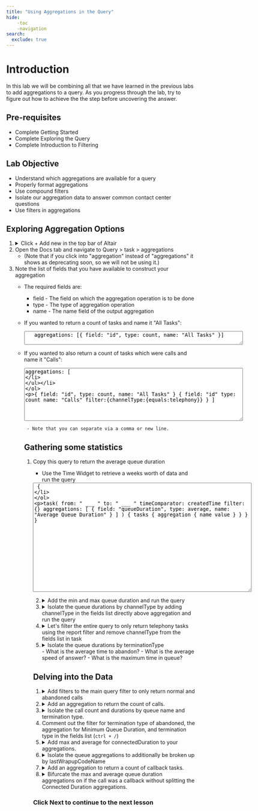 ```yaml
---
title: "Using Aggregations in the Query"
hide:
    -toc
    -navigation
search:
  exclude: true
---
```



# Introduction
In this lab we will be combining all that we have learned in the previous labs to add aggregations to a query.  As you progress through the lab, try to figure out how to achieve the the step before uncovering the answer.


## Pre-requisites
- Complete Getting Started
- Complete Exploring the Query
- Complete Introduction to Filtering


## Lab Objective

- Understand which aggregations are available for a query
- Properly format aggregations
- Use compound filters
- Isolate our aggregation data to answer common contact center questions
- Use filters in aggregations

## Exploring Aggregation Options
1. <details><summary>Click + Add new in the top bar of Altair </summary>
         <img src="https://webexcc-sa.github.io/tools/gql/images/addNew.png"/>
         </details>
2. Open the Docs tab and navigate to Query > task > aggregations 
   - (Note that if you click into "aggregation" instead of "aggregations" it shows as deprecating soon, so we will not be using it.)
3. Note the list of fields that you have available to construct your aggregation
      - The required fields are:
        -  field - The field on which the aggregation operation is to be done
        -  type - The type of aggregation operation
        -  name - The name field of the output aggregation
     
      - If you wanted to return a count of tasks and name it "All Tasks":
     
           <textarea spellcheck="false" cols="70" rows="2">
           aggregations: [{ field: "id", type: count, name: "All Tasks" }]
           </textarea>

      - If you wanted to also return a count of tasks which were calls and name it "Calls":
  
        <textarea spellcheck="false" cols="70" rows="9">
        aggregations: [
  { field: "id", type: count, name: "All Tasks" }
  {
  field: "id"
  type: count 
  name: "Calls" 
  filter:{channelType:{equals:telephony}}
  }
  ]
  </textarea>

     
     - Note that you can separate via a comma or new line.

## Gathering some statistics
1. Copy this query to return the average queue duration
   - Use the Time Widget to retrieve a weeks worth of data and run the query
  
    <textarea spellcheck="false" cols="70" rows="19">
    {
  task(
    from: " ___ "
    to: " ___ "
    timeComparator: createdTime
    filter: {}
    aggregations: [
      { field: "queueDuration", type: average, name: "Average Queue Duration" }
    ]
  ) {
    tasks {
      aggregation {
        name
        value
      }
    }
  }
}
</textarea>

2. <details><summary>Add the min and max queue duration and run the query</summary>
   <textarea spellcheck="false" cols="70" rows="6">
   aggregations: [
      { field: "queueDuration", type: average, name: "Average Queue Duration" }
      { field: "queueDuration", type: min, name: "Minimum Queue Duration" }
      { field: "queueDuration", type: max, name: "Maximum Queue Duration" }
    ]
    </textarea> </details>

3. <details><summary>Isolate the queue durations by channelType by adding channelType in the fields list directly above aggregation and run the query</summary><img src="https://webexcc-sa.github.io/tools/gql/images/channelType.gif"></details>
4. <details><summary>Let's filter the entire query to only return telephony tasks using the report filter and remove channelType from the fields list in task</summary><img src="https://webexcc-sa.github.io/tools/gql/images/channelTypefilter.gif"></details>
5. <details><summary>Isolate the queue durations by terminationType</summary><img src="https://webexcc-sa.github.io/tools/gql/images/terminationType.gif"></details>
      - What is the average time to abandon?
      - What is the average speed of answer?
      - What is the maximum time in queue?

## Delving into the Data
1. <details><summary>Add filters to the main query filter to only return normal and abandoned calls</summary><textarea spellcheck="false" cols="70" rows="11">  filter: {
      and: [
        { channelType: { equals: telephony } }
        {
          or: [
            { terminationType: { equals: "abandoned" } }
            { terminationType: { equals: "normal" } }
          ]
        }
      ]
    }</textarea></details>
2. <details><summary>Add an aggregation to return the count of calls.</summary><textarea spellcheck="false" cols="70" rows="1">{ field: "id", type: count, name: "Calls" }</textarea></details>
3. <details><summary>Isolate the call count and durations by queue name and termination type.</summary><img src="https://webexcc-sa.github.io/tools/gql/images/lastQueue.gif"></details>
4.  Comment out the filter for termination type of abandoned, the aggregation for Minimum Queue Duration, and termination type in the fields list (`ctrl + /`)
5. <details><summary>Add max and average for connectedDuration to your aggregations.</summary><textarea spellcheck="false" cols="70" rows="10">  {
        field: "connectedDuration"
        type: max
        name: "Maximum Connected Duration"
      }
      {
        field: "connectedDuration"
        type: average
        name: "Average Connected Duration"
      }</textarea></details>
6. <details><summary>Isolate the queue aggregations to additionally be broken up by lastWrapupCodeName</summary><img src="https://webexcc-sa.github.io/tools/gql/images/lastWrapupCodeName.png"></details>
7. <details><summary>Add an aggregation to return a count of callback tasks.</summary><textarea spellcheck="false" cols="70" rows="6">
      {
        field: "isCallback"
        type: count
        name: "callback"
        filter: { isCallback: { equals: true } }
      }</textarea></details>
8. <details><summary>Bifurcate the max and average queue duration aggregations on if the call was a callback without splitting the Connected Duration aggregations.</summary><textarea spellcheck="false" cols="70" rows="24">  {
        field: "queueDuration"
        type: max
        name: "Callback Maximum Queue Duration"
        filter: { isCallback: { equals: true } }
      }
      {
        field: "queueDuration"
        type: average
        name: "Callback Average Queue Duration"
        filter: { isCallback: { equals: true } }
      }
      {
        field: "queueDuration"
        type: max
        name: "Maximum Queue Duration No Callback"
        filter: { isCallback: { equals: false } }
      }
      {
        field: "queueDuration"
        type: average
        name: "Average Queue Duration No Callback"
        filter: { isCallback: { equals: false } }
      }</textarea></details>  



### Click Next to continue to the next lesson
<!-- <textarea spellcheck="false" cols="70" rows="4"></textarea> -->